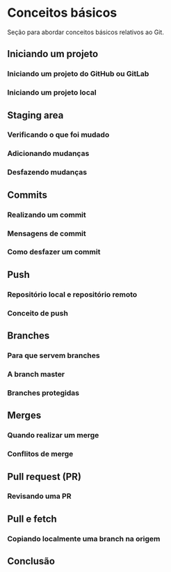 # Conceitos básicos

Seção para abordar conceitos básicos relativos ao Git.

## Iniciando um projeto

### Iniciando um projeto do GitHub ou GitLab

### Iniciando um projeto local

## Staging area

### Verificando o que foi mudado

### Adicionando mudanças

### Desfazendo mudanças

## Commits

### Realizando um commit

### Mensagens de commit

### Como desfazer um commit

## Push

### Repositório local e repositório remoto

### Conceito de push

## Branches

### Para que servem branches

### A branch master

### Branches protegidas

## Merges

### Quando realizar um merge

### Conflitos de merge

## Pull request (PR)

### Revisando uma PR

## Pull e fetch

### Copiando localmente uma branch na origem

## Conclusão
